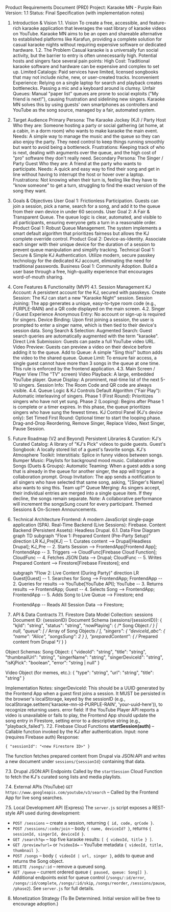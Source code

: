 Product Requirements Document (PRD)
Project: Karaoke MN - Purple Rain
Version: 1.1
Status: Final Specification (with implementation notes)
1. Introduction & Vision
1.1. Vision
To create a free, accessible, and feature-rich karaoke application that leverages the vast library of karaoke videos on YouTube. Karaoke MN aims to be an open and shareable alternative to established platforms like Karafun, providing a complete solution for casual karaoke nights without requiring expensive software or dedicated hardware.
1.2. The Problem
Casual karaoke is a universally fun social activity, but the barrier to entry is often unnecessarily high. Potential hosts and singers face several pain points:
High Cost: Traditional karaoke software and hardware can be expensive and complex to set up.
Limited Catalogs: Paid services have limited, licensed songbooks that may not include niche, new, or user-created tracks.
Inconvenient Experience: Relying on a single laptop for search and playback creates bottlenecks. Passing a mic and a keyboard around is clumsy.
Unfair Queues: Manual "paper list" queues are prone to social exploits ("My friend is next!"), causing frustration and sidelining new singers.
Karaoke MN solves this by using guests' own smartphones as controllers and YouTube as the song source, managed by a fair, automated system.
2. Target Audience
Primary Persona: The Karaoke Jockey (KJ) / Party Host
Who they are: Someone hosting a party or social gathering (at home, at a cabin, in a dorm room) who wants to make karaoke the main event.
Needs: A simple way to manage the music and the queue so they can also enjoy the party. They need control to keep things running smoothly but want to avoid being a bottleneck.
Frustrations: Keeping track of who is next, dealing with arguments over the queue, and the high cost of "pro" software they don't really need.
Secondary Persona: The Singer / Party Guest
Who they are: A friend at the party who wants to participate.
Needs: A quick and easy way to find their song and get in line without having to interrupt the host or hover over a laptop.
Frustrations: Not knowing when their turn is, feeling like they have to "know someone" to get a turn, struggling to find the exact version of the song they want.
3. Goals & Objectives
User Goal 1: Frictionless Participation. Guests can join a session, pick a name, search for a song, and add it to the queue from their own device in under 60 seconds.
User Goal 2: A Fair & Transparent Queue. The queue logic is clear, automated, and visible to all participants, ensuring everyone gets a turn in a reasonable order.
Product Goal 1: Robust Queue Management. The system implements a smart default algorithm that prioritizes fairness but allows the KJ complete override control.
Product Goal 2: Device-as-Identity. Associate each singer with their unique device for the duration of a session to prevent queue manipulation and simplify tracking.
Technical Goal 1: Secure & Simple KJ Authentication. Utilize modern, secure passkey technology for the dedicated KJ account, eliminating the need for traditional passwords.
Business Goal 1: Community Adoption. Build a user base through a free, high-quality experience that encourages word-of-mouth sharing.
4. Core Features & Functionality (MVP)
4.1. Session Management
KJ Account: A persistent account for the KJ, secured with passkeys.
Create Session: The KJ can start a new "Karaoke Night" session.
Session Joining: The app generates a unique, easy-to-type room code (e.g., PURPLE-RAIN) and a QR code displayed on the main screen.
4.2. Singer / Guest Experience
Anonymous Entry: No account or sign-up is required for singers.
Device Binding: Upon first joining a session, the user is prompted to enter a singer name, which is then tied to their device's session data.
Song Search & Selection:
Augmented Search: Guest search queries are automatically augmented with the term "karaoke".
Direct Link Submission: Guests can paste a full YouTube video URL.
Video Preview: Guests can preview a video on their device before adding it to the queue.
Add to Queue: A simple "Sing this!" button adds the video to the shared queue.
Queue Limit: To ensure fair access, a single guest cannot have more than 3 songs in the queue at one time. This rule is enforced by the frontend application.
4.3. Main Screen / Player View (The "TV" screen)
Video Playback: A large, embedded YouTube player.
Queue Display: A prominent, real-time list of the next 5-10 singers.
Session Info: The Room Code and QR code are always visible.
4.4. Queue Logic & KJ Controls
Default Algorithm ("Fair Play"): Automatic interleaving of singers.
Phase 1 (First Round): Prioritizes singers who have not yet sung.
Phase 2 (Looping): Begins after Phase 1 is complete or a timer expires. In this phase, the queue prioritizes singers who have sung the fewest times.
KJ Control Panel (KJ's device only):
Set Timed First Round: Optional timer to start the looping phase.
Drag-and-Drop Reordering, Remove Singer, Replace Video, Next Singer, Pause Session.
5. Future Roadmap (V2 and Beyond)
Persistent Libraries & Curation:
KJ's Curated Catalog: A library of "KJ's Pick" videos to guide guests.
Guest's Songbook: A locally stored list of a guest's favorite songs.
KJ's Atmosphere Toolkit:
Interstitials: Splice in funny videos between songs.
Bumper Music: Playlists for background mood music.
Collaborative Songs (Duets & Groups):
Automatic Teaming: When a guest adds a song that is already in the queue for another singer, the app will trigger a collaboration prompt.
Group Invitation: The app sends a notification to all singers who have selected that same song, asking, "[Singer's Name] also wants to sing this. Team up?"
Queue Merging: As singers accept, their individual entries are merged into a single queue item. If they decline, the songs remain separate. Note: A collaborative performance will increment the songsSung count for every participant.
Themed Sessions & On-Screen Announcements.
6. Technical Architecture
Frontend: A modern JavaScript single-page application (SPA).
Real-Time Backend (Live Sessions): Firebase.
Content Backend (Persistent Assets): Headless Drupal.
6.1. Data Flow Diagram
graph TD
    subgraph "Flow 1: Prepared Content (Pre-Party Setup)"
        direction LR
        KJ_Pre[KJ] -- 1. Curates content --> Drupal[Headless Drupal];
        KJ_Pre -- 2. Starts Session --> FrontendApp[Frontend App];
        FrontendApp -- 3. Triggers --> CloudFunc[Firebase Cloud Function];
        CloudFunc -- 4. Fetches JSON Data --> Drupal;
        CloudFunc -- 5. Writes Prepared Content --> Firestore[Firebase Firestore];
    end

    subgraph "Flow 2: Live Content (During Party)"
        direction LR
        Guest[Guest] -- 1. Searches for Song --> FrontendApp;
        FrontendApp -- 2. Queries for results --> YouTube[YouTube API];
        YouTube -- 3. Returns results --> FrontendApp;
        Guest -- 4. Selects Song --> FrontendApp;
        FrontendApp -- 5. Adds Song to Live Queue --> Firestore;
    end

    FrontendApp -- Reads All Session Data --> Firestore;


7. API & Data Contracts
7.1. Firestore Data Model
Collection: sessions
Document ID: {sessionID}
Document Schema (sessions/{sessionID}):
{
  "kjId": "string",
  "status": "string",
  "nowPlaying": { /* Song Object */ } | null,
  "queue": [ /* Array of Song Objects */ ],
  "singers": {
    "deviceId_abc": { "name": "Alice", "songsSung": 2 }
  },
  "preparedContent": { /* Prepared content from Drupal */ }
}


Object Schemas:
Song Object:
{
  "videoId": "string",
  "title": "string",
  "thumbnailUrl": "string",
  "singerName": "string",
  "singerDeviceId": "string",
  "isKjPick": "boolean",
  "error": "string | null" 
}


Video Object (for memes, etc.):
{
  "type": "string",
  "url": "string",
  "title": "string"
}


Implementation Notes:
singerDeviceId: This should be a UUID generated by the Frontend App when a guest first joins a session. It MUST be persisted in the browser's localStorage, keyed by the sessionID (e.g., localStorage.setItem('karaoke-mn-id-PURPLE-RAIN', 'your-uuid-here')), to recognize returning users.
error field: If the YouTube Player API reports a video is unavailable or fails to play, the Frontend App should update the song entry in Firestore, setting error to a descriptive string (e.g., "playback_failed").
7.2. Firebase Cloud Functions
**startSession(auth)** – Callable function invoked by the KJ after authentication.
Input: none (requires Firebase auth)
Response:
```
{ "sessionId": "<new Firestore ID>" }
```
The function fetches prepared content from Drupal via JSON:API and writes a new
document under `sessions/{sessionId}` containing that data.

7.3. Drupal JSON:API Endpoints
Called by the `startSession` Cloud Function to fetch the KJ's curated song lists
and media playlists.

7.4. External APIs (YouTube)
`GET https://www.googleapis.com/youtube/v3/search` – Called by the Frontend App
for live song searches.

7.5. Local Development API (Express)
The `server.js` script exposes a REST-style API used during development:
* `POST /sessions` – create a session, returning `{ id, code, qrCode }`.
* `POST /sessions/:code/join` – body `{ name, deviceId? }`, returns
  `{ sessionId, singerId, deviceId }`.
* `GET /search?q=` – top five karaoke results: `[ { videoId, title } ]`.
* `GET /preview?url=` or `?videoId=` – YouTube metadata `{ videoId, title, thumbnail }`.
* `POST /songs` – body `{ videoId | url, singer }`, adds to queue and returns the
  Song object.
* `DELETE /songs/:id` – remove a queued song.
* `GET /queue` – current ordered queue `{ paused, queue: Song[] }`.
Additional endpoints exist for queue control (`/songs/:id/error`,
`/songs/:id/complete`, `/songs/:id/skip`, `/songs/reorder`, `/sessions/pause`,
`/phase2`). See `server.js` for full details.
8. Monetization Strategy
(To Be Determined. Initial version will be free to encourage adoption.)
